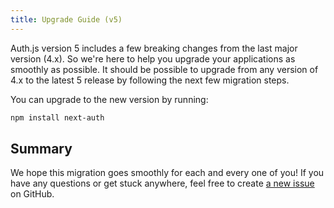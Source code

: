 ```yaml
---
title: Upgrade Guide (v5)
---
```


Auth.js version 5 includes a few breaking changes from the last major version (4.x). So we're here to help you upgrade your applications as smoothly as possible. It should be possible to upgrade from any version of 4.x to the latest 5 release by following the next few migration steps.

You can upgrade to the new version by running:

```bash npm2yarn2pnpm
npm install next-auth
```


## Summary

We hope this migration goes smoothly for each and every one of you! If you have any questions or get stuck anywhere, feel free to create [a new issue](https://github.com/nextauthjs/next-auth/issues/new) on GitHub.
